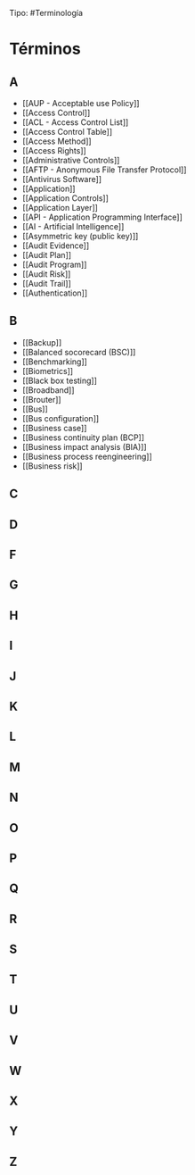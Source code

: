 Tipo: #Terminología

# Términos
## A
* [[AUP - Acceptable use Policy]]
* [[Access Control]]
* [[ACL - Access Control List]]
* [[Access Control Table]]
* [[Access Method]]
* [[Access Rights]]
* [[Administrative Controls]]
* [[AFTP - Anonymous File Transfer Protocol]]
* [[Antivirus Software]]
* [[Application]]
* [[Application Controls]]
* [[Application Layer]]
* [[API - Application Programming Interface]]
* [[AI - Artificial Intelligence]]
* [[Asymmetric key (public key)]]
* [[Audit Evidence]]
* [[Audit Plan]]
* [[Audit Program]]
* [[Audit Risk]]
* [[Audit Trail]]
* [[Authentication]]
## B
* [[Backup]]
* [[Balanced socorecard (BSC)]]
* [[Benchmarking]]
* [[Biometrics]]
* [[Black box testing]]
* [[Broadband]]
* [[Brouter]]
* [[Bus]]
* [[Bus configuration]]
* [[Business case]]
* [[Business continuity plan (BCP]]
* [[Business impact analysis (BIA)]]
* [[Business process reengineering]]
* [[Business risk]]
## C
## D
## F
## G
## H
## I
## J
## K
## L
## M
## N
## O
## P
## Q
## R
## S
## T
## U
## V
## W
## X
## Y
## Z
